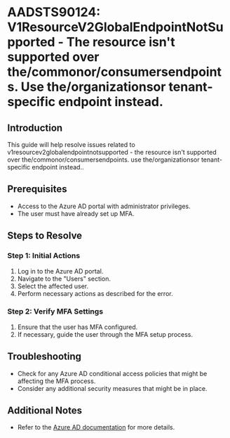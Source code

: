 # AADSTS90124: V1ResourceV2GlobalEndpointNotSupported - The resource isn't supported over the/commonor/consumersendpoints. Use the/organizationsor tenant-specific endpoint instead.

## Introduction
This guide will help resolve issues related to v1resourcev2globalendpointnotsupported - the resource isn't supported over the/commonor/consumersendpoints. use the/organizationsor tenant-specific endpoint instead..

## Prerequisites
- Access to the Azure AD portal with administrator privileges.
- The user must have already set up MFA.

## Steps to Resolve

### Step 1: Initial Actions
1. Log in to the Azure AD portal.
2. Navigate to the "Users" section.
3. Select the affected user.
4. Perform necessary actions as described for the error.

### Step 2: Verify MFA Settings
1. Ensure that the user has MFA configured.
2. If necessary, guide the user through the MFA setup process.

## Troubleshooting
- Check for any Azure AD conditional access policies that might be affecting the MFA process.
- Consider any additional security measures that might be in place.

## Additional Notes
- Refer to the [Azure AD documentation](https://learn.microsoft.com/en-us/azure/active-directory/) for more details.
